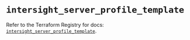 # `intersight_server_profile_template`

Refer to the Terraform Registry for docs: [`intersight_server_profile_template`](https://registry.terraform.io/providers/ciscodevnet/intersight/1.0.71/docs/resources/server_profile_template).
